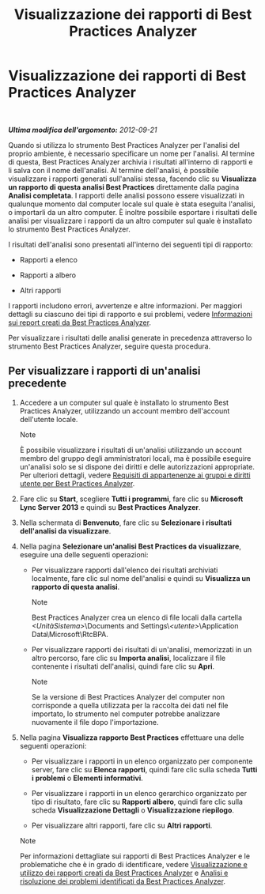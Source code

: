 ﻿---
title: Visualizzazione dei rapporti di Best Practices Analyzer
TOCTitle: Visualizzazione dei rapporti di Best Practices Analyzer
ms:assetid: 7217a47b-36b1-4923-81ea-df754cff29bb
ms:mtpsurl: https://technet.microsoft.com/it-it/library/Gg607690(v=OCS.15)
ms:contentKeyID: 49300951
ms.date: 08/24/2015
mtps_version: v=OCS.15
ms.translationtype: HT
---

# Visualizzazione dei rapporti di Best Practices Analyzer

 

_**Ultima modifica dell'argomento:** 2012-09-21_

Quando si utilizza lo strumento Best Practices Analyzer per l'analisi del proprio ambiente, è necessario specificare un nome per l'analisi. Al termine di questa, Best Practices Analyzer archivia i risultati all'interno di rapporti e li salva con il nome dell'analisi. Al termine dell'analisi, è possibile visualizzare i rapporti generati sull'analisi stessa, facendo clic su **Visualizza un rapporto di questa analisi Best Practices** direttamente dalla pagina **Analisi completata**. I rapporti delle analisi possono essere visualizzati in qualunque momento dal computer locale sul quale è stata eseguita l'analisi, o importarli da un altro computer. È inoltre possibile esportare i risultati delle analisi per visualizzare i rapporti da un altro computer sul quale è installato lo strumento Best Practices Analyzer.

I risultati dell'analisi sono presentati all'interno dei seguenti tipi di rapporto:

  - Rapporti a elenco

  - Rapporti a albero

  - Altri rapporti

I rapporti includono errori, avvertenze e altre informazioni. Per maggiori dettagli su ciascuno dei tipi di rapporto e sui problemi, vedere [Informazioni sui report creati da Best Practices Analyzer](lync-server-2013-understanding-reports-created-by-best-practices-analyzer.md).

Per visualizzare i risultati delle analisi generate in precedenza attraverso lo strumento Best Practices Analyzer, seguire questa procedura.

## Per visualizzare i rapporti di un'analisi precedente

1.  Accedere a un computer sul quale è installato lo strumento Best Practices Analyzer, utilizzando un account membro dell'account dell'utente locale.
    

    > [!NOTE]
    > È possibile visualizzare i risultati di un'analisi utilizzando un account membro del gruppo degli amministratori locali, ma è possibile eseguire un'analisi solo se si dispone dei diritti e delle autorizzazioni appropriate. Per ulteriori dettagli, vedere <A href="lync-server-2013-group-memberships-and-user-rights-requirements-for-best-practices-analyzer.md">Requisiti di appartenenze ai gruppi e diritti utente per Best Practices Analyzer</A>.



2.  Fare clic su **Start**, scegliere **Tutti i programmi**, fare clic su **Microsoft Lync Server 2013** e quindi su **Best Practices Analyzer**.

3.  Nella schermata di **Benvenuto**, fare clic su **Selezionare i risultati dell'analisi da visualizzare**.

4.  Nella pagina **Selezionare un'analisi Best Practices da visualizzare**, eseguire una delle seguenti operazioni:
    
      - Per visualizzare rapporti dall'elenco dei risultati archiviati localmente, fare clic sul nome dell'analisi e quindi su **Visualizza un rapporto di questa analisi**.
        

        > [!NOTE]
        > Best Practices Analyzer crea un elenco di file locali dalla cartella <EM>&lt;UnitàSistema&gt;</EM>\Documents and Settings\\<EM>&lt;utente&gt;</EM>\Application Data\Microsoft\RtcBPA.

    
      - Per visualizzare rapporti dei risultati di un'analisi, memorizzati in un altro percorso, fare clic su **Importa analisi**, localizzare il file contenente i risultati dell'analisi, quindi fare clic su **Apri**.
        

        > [!NOTE]
        > Se la versione di Best Practices Analyzer del computer non corrisponde a quella utilizzata per la raccolta dei dati nel file importato, lo strumento nel computer potrebbe analizzare nuovamente il file dopo l'importazione.



5.  Nella pagina **Visualizza rapporto Best Practices** effettuare una delle seguenti operazioni:
    
      - Per visualizzare i rapporti in un elenco organizzato per componente server, fare clic su **Elenca rapporti**, quindi fare clic sulla scheda **Tutti i problemi** o **Elementi informativi**.
    
      - Per visualizzare i rapporti in un elenco gerarchico organizzato per tipo di risultato, fare clic su **Rapporti albero**, quindi fare clic sulla scheda **Visualizzazione Dettagli** o **Visualizzazione riepilogo**.
    
      - Per visualizzare altri rapporti, fare clic su **Altri rapporti**.
    

    > [!NOTE]
    > Per informazioni dettagliate sui rapporti di Best Practices Analyzer e le problematiche che è in grado di identificare, vedere <A href="lync-server-2013-viewing-and-working-with-reports-created-by-best-practices-analyzer.md">Visualizzazione e utilizzo dei rapporti creati da Best Practices Analyzer</A> e <A href="lync-server-2013-analyzing-and-resolving-issues-identified-by-best-practices-analyzer.md">Analisi e risoluzione dei problemi identificati da Best Practices Analyzer</A>.


